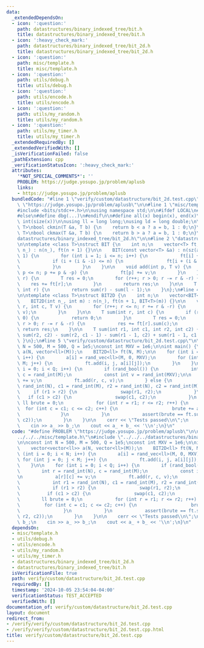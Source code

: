 ```yaml
---
data:
  _extendedDependsOn:
  - icon: ':question:'
    path: datastructures/binary_indexed_tree/bit.h
    title: datastructures/binary_indexed_tree/bit.h
  - icon: ':heavy_check_mark:'
    path: datastructures/binary_indexed_tree/bit_2d.h
    title: datastructures/binary_indexed_tree/bit_2d.h
  - icon: ':question:'
    path: misc/template.h
    title: misc/template.h
  - icon: ':question:'
    path: utils/debug.h
    title: utils/debug.h
  - icon: ':question:'
    path: utils/encode.h
    title: utils/encode.h
  - icon: ':question:'
    path: utils/my_random.h
    title: utils/my_random.h
  - icon: ':question:'
    path: utils/my_timer.h
    title: utils/my_timer.h
  _extendedRequiredBy: []
  _extendedVerifiedWith: []
  _isVerificationFailed: false
  _pathExtension: cpp
  _verificationStatusIcon: ':heavy_check_mark:'
  attributes:
    '*NOT_SPECIAL_COMMENTS*': ''
    PROBLEM: https://judge.yosupo.jp/problem/aplusb
    links:
    - https://judge.yosupo.jp/problem/aplusb
  bundledCode: "#line 1 \"verify/custom/datastructure/bit_2d.test.cpp\"\n#define PROBLEM\
    \ \"https://judge.yosupo.jp/problem/aplusb\"\n\n#line 1 \"misc/template.h\"\n\
    #include <bits/stdc++.h>\n\nusing namespace std;\n\n#ifdef LOCAL\n#include <utils>\n\
    #else\n#define dbg(...)\n#endif\n\n#define all(x) begin(x), end(x)\n#define sz(x)\
    \ int(size(x))\n\nusing ll = long long;\nusing ld = long double;\n\ntemplate <class\
    \ T>\nbool ckmin(T &a, T b) {\n    return b < a ? a = b, 1 : 0;\n}\ntemplate <class\
    \ T>\nbool ckmax(T &a, T b) {\n    return b > a ? a = b, 1 : 0;\n}\n#line 2 \"\
    datastructures/binary_indexed_tree/bit_2d.h\"\n\n#line 2 \"datastructures/binary_indexed_tree/bit.h\"\
    \n\ntemplate <class T>\nstruct BIT {\n    int n;\n    vector<T> ft;\n\n    BIT(int\
    \ n_) : n(n_), ft(n + 1) {}\n\n    BIT(const vector<T> &a) : n(sz(a)), ft(n +\
    \ 1) {\n        for (int i = 1; i <= n; i++) {\n            ft[i] += a[i - 1];\n\
    \            if (i + (i & -i) <= n) {\n                ft[i + (i & -i)] += ft[i];\n\
    \            }\n        }\n    }\n\n    void add(int p, T v) {\n        for (p++;\
    \ p <= n; p += p & -p) {\n            ft[p] += v;\n        }\n    }\n\n    T sum(int\
    \ r) {\n        T res = 0;\n        for (r++; r > 0; r -= r & -r) {\n        \
    \    res += ft[r];\n        }\n        return res;\n    }\n\n    T sum(int l,\
    \ int r) {\n        return sum(r) - sum(l - 1);\n    }\n};\n#line 4 \"datastructures/binary_indexed_tree/bit_2d.h\"\
    \n\ntemplate <class T>\nstruct BIT2D {\n    int n;\n    vector<BIT<T>> ft;\n\n\
    \    BIT2D(int n_, int m) : n(n_), ft(n + 1, BIT<T>(m)) {}\n\n    void add(int\
    \ r, int c, T v) {\n        for (r++; r <= n; r += r & -r) {\n            ft[r].add(c,\
    \ v);\n        }\n    }\n\n    T sum(int r, int c) {\n        if (r < 0 || c <\
    \ 0) {\n            return 0;\n        }\n        T res = 0;\n        for (r++;\
    \ r > 0; r -= r & -r) {\n            res += ft[r].sum(c);\n        }\n       \
    \ return res;\n    }\n\n    T sum(int r1, int c1, int r2, int c2) {\n        return\
    \ sum(r2, c2) - sum(r2, c1 - 1) - sum(r1 - 1, c2) + sum(r1 - 1, c1 - 1);\n   \
    \ }\n};\n#line 5 \"verify/custom/datastructure/bit_2d.test.cpp\"\n\nconst int\
    \ N = 500, M = 500, Q = 1e5;\nconst int MXV = 1e6;\n\nint main() {\n    vector<vector<ll>>\
    \ a(N, vector<ll>(M));\n    BIT2D<ll> ft(N, M);\n\n    for (int i = 0; i < N;\
    \ i++) {\n        a[i] = rand_vec<ll>(M, 0, MXV);\n        for (int j = 0; j <\
    \ M; j++) {\n            ft.add(i, j, a[i][j]);\n        }\n    }\n\n    for (int\
    \ i = 0; i < Q; i++) {\n        if (rand_bool()) {\n            int r = rand_int(N),\
    \ c = rand_int(M);\n            const int v = rand_int(MXV);\n\n            a[r][c]\
    \ += v;\n            ft.add(r, c, v);\n        } else {\n            int r1 =\
    \ rand_int(N), c1 = rand_int(M), r2 = rand_int(N), c2 = rand_int(M);\n       \
    \     if (r1 > r2) {\n                swap(r1, r2);\n            }\n         \
    \   if (c1 > c2) {\n                swap(c1, c2);\n            }\n           \
    \ ll brute = 0;\n            for (int r = r1; r <= r2; r++) {\n              \
    \  for (int c = c1; c <= c2; c++) {\n                    brute += a[r][c];\n \
    \               }\n            }\n            assert(brute == ft.sum(r1, c1, r2,\
    \ c2));\n        }\n    }\n\n    cerr << \"Tests passed\\n\";\n    int a_, b_;\n\
    \    cin >> a_ >> b_;\n    cout << a_ + b_ << '\\n';\n}\n"
  code: "#define PROBLEM \"https://judge.yosupo.jp/problem/aplusb\"\n\n#include \"\
    ../../../misc/template.h\"\n#include \"../../../datastructures/binary_indexed_tree/bit_2d.h\"\
    \n\nconst int N = 500, M = 500, Q = 1e5;\nconst int MXV = 1e6;\n\nint main() {\n\
    \    vector<vector<ll>> a(N, vector<ll>(M));\n    BIT2D<ll> ft(N, M);\n\n    for\
    \ (int i = 0; i < N; i++) {\n        a[i] = rand_vec<ll>(M, 0, MXV);\n       \
    \ for (int j = 0; j < M; j++) {\n            ft.add(i, j, a[i][j]);\n        }\n\
    \    }\n\n    for (int i = 0; i < Q; i++) {\n        if (rand_bool()) {\n    \
    \        int r = rand_int(N), c = rand_int(M);\n            const int v = rand_int(MXV);\n\
    \n            a[r][c] += v;\n            ft.add(r, c, v);\n        } else {\n\
    \            int r1 = rand_int(N), c1 = rand_int(M), r2 = rand_int(N), c2 = rand_int(M);\n\
    \            if (r1 > r2) {\n                swap(r1, r2);\n            }\n  \
    \          if (c1 > c2) {\n                swap(c1, c2);\n            }\n    \
    \        ll brute = 0;\n            for (int r = r1; r <= r2; r++) {\n       \
    \         for (int c = c1; c <= c2; c++) {\n                    brute += a[r][c];\n\
    \                }\n            }\n            assert(brute == ft.sum(r1, c1,\
    \ r2, c2));\n        }\n    }\n\n    cerr << \"Tests passed\\n\";\n    int a_,\
    \ b_;\n    cin >> a_ >> b_;\n    cout << a_ + b_ << '\\n';\n}\n"
  dependsOn:
  - misc/template.h
  - utils/debug.h
  - utils/encode.h
  - utils/my_random.h
  - utils/my_timer.h
  - datastructures/binary_indexed_tree/bit_2d.h
  - datastructures/binary_indexed_tree/bit.h
  isVerificationFile: true
  path: verify/custom/datastructure/bit_2d.test.cpp
  requiredBy: []
  timestamp: '2024-10-05 23:54:04-04:00'
  verificationStatus: TEST_ACCEPTED
  verifiedWith: []
documentation_of: verify/custom/datastructure/bit_2d.test.cpp
layout: document
redirect_from:
- /verify/verify/custom/datastructure/bit_2d.test.cpp
- /verify/verify/custom/datastructure/bit_2d.test.cpp.html
title: verify/custom/datastructure/bit_2d.test.cpp
---
```


